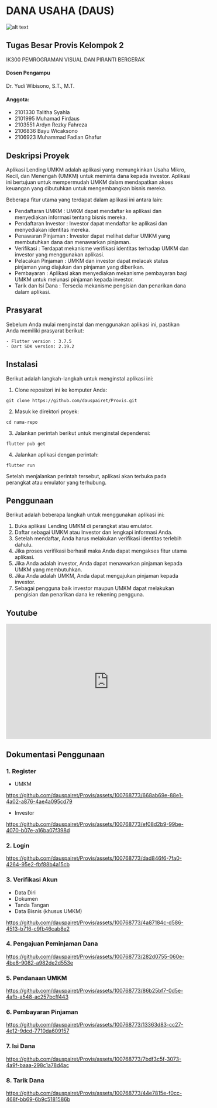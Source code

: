 # DANA USAHA (DAUS)
![alt text](https://github.com/dauspairet/Provis/blob/main/percobaan_4/asset/images/logo-daus.png)

## Tugas Besar Provis Kelompok 2
IK300	PEMROGRAMAN VISUAL DAN PIRANTI BERGERAK

#### Dosen Pengampu
Dr. Yudi Wibisono, S.T., M.T.

#### Anggota:
 - 2101330 Talitha Syahla
 - 2101995 Muhamad Firdaus
 - 2103551 Ardyn Rezky Fahreza
 - 2106836 Bayu Wicaksono
 - 2106923 Muhammad Fadlan Ghafur
 
## Deskripsi Proyek
Aplikasi Lending UMKM adalah aplikasi yang memungkinkan Usaha Mikro, Kecil, dan Menengah (UMKM) untuk meminta dana kepada investor. Aplikasi ini bertujuan untuk mempermudah UMKM dalam mendapatkan akses keuangan yang dibutuhkan untuk mengembangkan bisnis mereka.

Beberapa fitur utama yang terdapat dalam aplikasi ini antara lain:

  - Pendaftaran UMKM     : UMKM dapat mendaftar ke aplikasi dan menyediakan informasi tentang bisnis mereka.
  - Pendaftaran Investor : Investor dapat mendaftar ke aplikasi dan menyediakan identitas mereka.
  - Penawaran Pinjaman   : Investor dapat melihat daftar UMKM yang membutuhkan dana dan menawarkan pinjaman.
  - Verifikasi           : Terdapat mekanisme verifikasi identitas terhadap UMKM dan investor yang menggunakan aplikasi.
  - Pelacakan Pinjaman   : UMKM dan investor dapat melacak status pinjaman yang diajukan dan pinjaman yang diberikan.
  - Pembayaran           : Aplikasi akan menyediakan mekanisme pembayaran bagi UMKM untuk melunasi pinjaman kepada investor.
  - Tarik dan Isi Dana   : Tersedia mekanisme pengisian dan penarikan dana dalam aplikasi.

## Prasyarat
Sebelum Anda mulai menginstal dan menggunakan aplikasi ini, pastikan Anda memiliki prasyarat berikut:
```
- Flutter version : 3.7.5
- Dart SDK version: 2.19.2
```

## Instalasi
Berikut adalah langkah-langkah untuk menginstal aplikasi ini:

1. Clone repositori ini ke komputer Anda:
```
git clone https://github.com/dauspairet/Provis.git
```

2. Masuk ke direktori proyek:
```
cd nama-repo
```

3. Jalankan perintah berikut untuk menginstal dependensi:
```
flutter pub get
```

4. Jalankan aplikasi dengan perintah:
```
flutter run
```
Setelah menjalankan perintah tersebut, aplikasi akan terbuka pada perangkat atau emulator yang terhubung.

## Penggunaan
Berikut adalah beberapa langkah untuk menggunakan aplikasi ini:
1. Buka aplikasi Lending UMKM di perangkat atau emulator.
2. Daftar sebagai UMKM atau Investor dan lengkapi informasi Anda.
3. Setelah mendaftar, Anda harus melakukan verifikasi identitas terlebih dahulu.
4. Jika proses verifikasi berhasil maka Anda dapat mengakses fitur utama aplikasi.
5. Jika Anda adalah investor, Anda dapat menawarkan pinjaman kepada UMKM yang membutuhkan.
6. Jika Anda adalah UMKM, Anda dapat mengajukan pinjaman kepada investor.
7. Sebagai pengguna baik investor maupun UMKM dapat melakukan pengisian dan penarikan dana ke rekening pengguna.

## Youtube

<iframe width="560" height="315" src="https://www.youtube.com/embed/0aMHqGnxt9M" title="YouTube video player" frameborder="0" allow="accelerometer; autoplay; clipboard-write; encrypted-media; gyroscope; picture-in-picture; web-share" allowfullscreen></iframe>

## Dokumentasi Penggunaan
### 1. Register

   - UMKM


https://github.com/dauspairet/Provis/assets/100768773/668ab69e-88e1-4a02-a876-4ae4a095cd79


   - Investor



https://github.com/dauspairet/Provis/assets/100768773/ef08d2b9-99be-4070-b07e-a16ba07f398d



### 2. Login


https://github.com/dauspairet/Provis/assets/100768773/dad846f6-7fa0-4264-95e2-fbf88b4a15cb


### 3. Verifikasi Akun
   - Data Diri
   - Dokumen
   - Tanda Tangan
   - Data Bisnis (khusus UMKM)

  


https://github.com/dauspairet/Provis/assets/100768773/4a87184c-d586-4513-b716-c9fb46cab8e2




### 4. Pengajuan Peminjaman Dana



https://github.com/dauspairet/Provis/assets/100768773/282d0755-060e-4be8-9082-a982de2d553e



### 5. Pendanaan UMKM


https://github.com/dauspairet/Provis/assets/100768773/86b25bf7-0d5e-4afb-a548-ac257bcff443




### 6. Pembayaran Pinjaman



https://github.com/dauspairet/Provis/assets/100768773/13363d83-cc27-4e12-9dcd-7710da609157



### 7. Isi Dana


https://github.com/dauspairet/Provis/assets/100768773/7bdf3c5f-3073-4a9f-baaa-298c1a78d4ac




### 8. Tarik Dana

https://github.com/dauspairet/Provis/assets/100768773/44e7815e-f0cc-468f-bb69-6b9c5181586b

